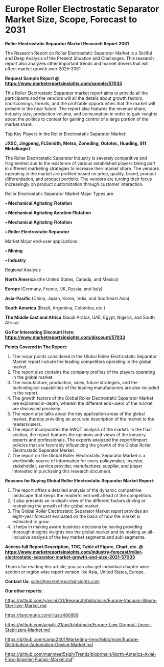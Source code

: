 # Europe Roller Electrostatic Separator Market Size, Scope, Forecast to 2031

<strong>Roller Electrostatic Separator Market Research Report 2031</strong>

The Research Report on Roller Electrostatic Separator Market is a Skillful and Deep Analysis of the Present Situation and Challenges. This research report also analyzes other important trends and market drivers that will affect market growth over 2025-2031.

<strong>Request Sample Report @ <a href=https://www.marketreportsinsights.com/sample/57033>https://www.marketreportsinsights.com/sample/57033</a></strong>

This Roller Electrostatic Separator market report aims to provide all the participants and the vendors will all the details about growth factors, shortcomings, threats, and the profitable opportunities that the market will present in the near future. The report also features the revenue share, industry size, production volume, and consumption in order to gain insights about the politics to contest for gaining control of a large portion of the market share.

Top Key Players in the Roller Electrostatic Separator Market:

<strong>JXSC, Jingpeng, FLSmidth, Metso, Zoneding, Outotec, Huading, 911 Metallurgist</strong>

The Roller Electrostatic Separator Industry is severely competitive and fragmented due to the existence of various established players taking part in different marketing strategies to increase their market share. The vendors operating in the market are profiled based on price, quality, brand, product differentiation, and product portfolio. The vendors are turning their focus increasingly on product customization through customer interaction.

Roller Electrostatic Separator Market Major Types are:

<strong>• Mechanical Agitating Flotation

• Mechanical Agitating Aeration Flotation

• Mechanical Agitating Flotation

• Roller Electrostatic Separator</strong>

Market Major end-user applications :

<strong>• Mining

• Industry</strong>

Regional Analysis

</u><strong><b>North America</b></strong> (the United States, Canada, and Mexico)

<strong><b>Europe </b></strong>(Germany, France, UK, Russia, and Italy)

<strong><b>Asia-Pacific</b></strong> (China, Japan, Korea, India, and Southeast Asia)

<strong><b>South America</b></strong> (Brazil, Argentina, Colombia, etc.)

<strong><b>The Middle East and Africa</b></strong> (Saudi Arabia, UAE, Egypt, Nigeria, and South Africa)

<strong>Go For Interesting Discount Here: <a href=https://www.marketreportsinsights.com/discount/57033>https://www.marketreportsinsights.com/discount/57033</a></strong>

<strong>Points Covered in The Report:</strong>
<ol>
  <li>The major points considered in the Global Roller Electrostatic Separator Market report include the leading competitors operating in the global market.</li>
  <li>The report also contains the company profiles of the players operating in the global market.</li>
  <li>The manufacture, production, sales, future strategies, and the technological capabilities of the leading manufacturers are also included in the report.</li>
  <li>The growth factors of the Global Roller Electrostatic Separator Market are explained in-depth, wherein the different end-users of the market are discussed precisely.</li>
  <li>The report also talks about the key application areas of the global market, thereby providing an accurate description of the market to the readers/users.</li>
  <li>The report incorporates the SWOT analysis of the market. In the final section, the report features the opinions and views of the industry experts and professionals. The experts analyzed the export/import policies that are favorably influencing the growth of the Global Roller Electrostatic Separator Market.</li>
  <li>The report on the Global Roller Electrostatic Separator Market is a worthwhile source of information for every policymaker, investor, stakeholder, service provider, manufacturer, supplier, and player interested in purchasing this research document.</li>
</ol>
<strong>Reasons for Buying Global Roller Electrostatic Separator Market Report:</strong>

<ol>
  <li>The report offers a detailed analysis of the dynamic competitive landscape that keeps the reader/client well ahead of the competitors.</li>
  <li>It also presents an in-depth view of the different factors driving or restraining the growth of the global market.</li>
  <li>The Global Roller Electrostatic Separator Market report provides an eight-year forecast evaluated on the basis of how the market is estimated to grow.</li>
  <li>It helps in making aware business decisions by having providing thorough insights insights into the global market and by making an all-inclusive analysis of the key market segments and sub-segments.</li>
</ol>
<strong>Access full Report Description, TOC, Table of Figure, Chart, etc. @ <a href=https://www.marketreportsinsights.com/industry-forecast/roller-electrostatic-separator-market-growth-and-size-2021-57033>https://www.marketreportsinsights.com/industry-forecast/roller-electrostatic-separator-market-growth-and-size-2021-57033</a></strong>


Thanks for reading this article; you can also get individual chapter wise section or region wise report version like Asia, United States, Europe.

<strong>Contact Us:</strong>
sales@marketreportsinsights.com

<strong>Our other reports:</strong>

<a href=https://github.com/yamini231/Research/blob/main/Europe-Vacuum-Steam-Sterilizer-Market.md>https://github.com/yamini231/Research/blob/main/Europe-Vacuum-Steam-Sterilizer-Market.md</a>

<a href=https://tanomuno.com/illust/480899>https://tanomuno.com/illust/480899</a>

<a href=https://github.com/anjaliiii21/ani/blob/main/Europe-Low-Dropout-Linear-Stabilizers-Market.md>https://github.com/anjaliiii21/ani/blob/main/Europe-Low-Dropout-Linear-Stabilizers-Market.md</a>

<a href=https://github.com/cargo2301/Marketing-trend/blob/main/Europe-Distribution-Automation-Device-Market.md>https://github.com/cargo2301/Marketing-trend/blob/main/Europe-Distribution-Automation-Device-Market.md</a>

<a href=https://github.com/manmeet5sigh/Trends/blob/main/North-America-Axial-Flow-Impeller-Pumps-Market.md>https://github.com/manmeet5sigh/Trends/blob/main/North-America-Axial-Flow-Impeller-Pumps-Market.md</a>"
